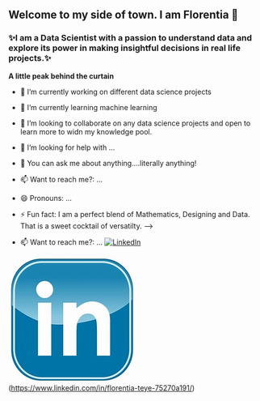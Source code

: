 ## Welcome to my side of town. I am Florentia 👋
 


 ### ✨I am a Data Scientist with a passion to understand data and explore its power in making insightful decisions in real life projects.✨
<!--
**flokabukie/flokabukie** is a ✨ _special_ ✨ repository because its `README.md` (this file) appears on your GitHub profile.

Here are some ideas to get you started:

- 🔭 I’m currently working on different data science projects
- 🌱 I’m currently learning 
- 👯 I’m looking to collaborate on ...
- 🤔 I’m looking for help with ...
- 💬 Ask me about ...
- 📫 How to reach me: ...
- 😄 Pronouns: ...
- ⚡ Fun fact: ...
-->

**A little peak behind the curtain**

- 🔭 I’m currently working on different data science projects
- 🌱 I’m currently learning machine learning 
- 👯 I’m looking to collaborate on any data science projects and open to learn more to widn my knowledge pool.
- 🤔 I’m looking for help with ...
- 💬 You can ask me about anything....literally anything!
- 📫 Want to reach me?: ...
- 😄 Pronouns: ...
- ⚡ Fun fact: I am a perfect blend of Mathematics, Designing and Data. That is a sweet cocktail of versatilty.
-->

- 📫 Want to reach me?: ...
[![LinkedIn](images/linkedin.jpeg)](https://www.linkedin.com/in/florentia-teye-75270a191/)

![image](linkedin.jpeg)(https://www.linkedin.com/in/florentia-teye-75270a191/)
